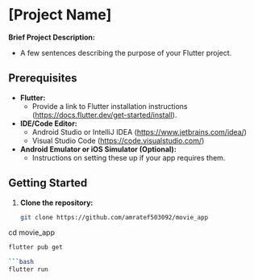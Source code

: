 # [Project Name]

**Brief Project Description:**
* A few sentences describing the purpose of your Flutter project.

## Prerequisites

* **Flutter:**
    *  Provide a link to Flutter installation instructions (https://docs.flutter.dev/get-started/install).
* **IDE/Code Editor:**
    * Android Studio or IntelliJ IDEA (https://www.jetbrains.com/idea/)
    * Visual Studio Code (https://code.visualstudio.com/)
* **Android Emulator or iOS Simulator (Optional):**
    * Instructions on setting these up if your app requires them.

## Getting Started

1. **Clone the repository:**
   ```bash
   git clone https://github.com/amratef503092/movie_app

cd movie_app
 ```bash
flutter pub get

 ```bash
flutter run


